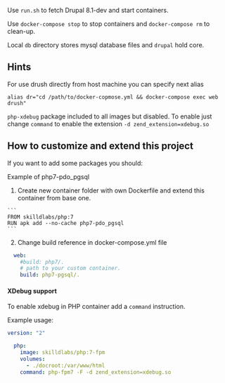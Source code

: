 Use `run.sh` to fetch Drupal 8.1-dev and start containers.

Use `docker-compose stop` to stop containers and `docker-compose rm` to clean-up.

Local `db` directory stores mysql database files and `drupal` hold core.

## Hints

  For use drush directly from host machine you can specify next alias

  ```alias dr="cd /path/to/docker-copmose.yml && docker-compose exec web drush"```

  `php-xdebug` package included to all images but disabled.
  To enable just change `command` to enable the extension `-d zend_extension=xdebug.so`

## How to customize and extend this project

  If you want to add some packages you should:

  Example of php7-pdo_pgsql

  1) Create new container folder
  with own Dockerfile and extend this container from base one.

    ```
    FROM skilldlabs/php:7
    RUN apk add --no-cache php7-pdo_pgsql
    ```

  2) Change build reference in docker-compose.yml file

  ```yaml
    web:
      #build: php7/.
      # path to your custom container.
      build: php7-pgsql/.
  ```

#### XDebug support

To enable xdebug in PHP container add a `command` instruction.

Example usage:
  ```yaml
  version: "2"

    php:
      image: skilldlabs/php:7-fpm
      volumes:
        - ./docroot:/var/www/html
      command: php-fpm7 -F -d zend_extension=xdebug.so
  ```
